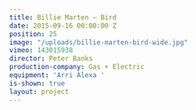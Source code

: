```yaml
---
title: Billie Marten — Bird
date: 2015-09-16 00:00:00 Z
position: 25
image: "/uploads/billie-marten-bird-wide.jpg"
vimeo: 143015938
director: Peter Banks
production-company: Gas + Electric
equipment: 'Arri Alexa '
is-shown: true
layout: project
---
```



